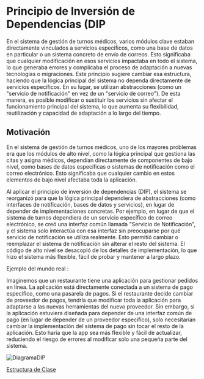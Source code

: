 # Principio de Inversión de Dependencias (DIP


En el sistema de gestión de turnos médicos, varios módulos clave estaban directamente vinculados a servicios específicos, como una base de datos en particular o un sistema concreto de envío de correos.
Esto significaba que cualquier modificación en esos servicios impactaba en todo el sistema, lo que generaba errores y complicaba el proceso de adaptación a nuevas tecnologías o migraciones.
Este principio sugiere cambiar esa estructura, haciendo que la lógica principal del sistema no dependa directamente de servicios específicos. En su lugar, se utilizan abstracciones (como un "servicio de notificación" en vez de un "servicio de correo"). 
De esta manera, es posible modificar o sustituir los servicios sin afectar el funcionamiento principal del sistema, lo que aumenta su flexibilidad, reutilización y capacidad de adaptación a lo largo del tiempo.



## Motivación

En el sistema de gestión de turnos médicos, uno de los mayores problemas era que los módulos de alto nivel, como la lógica principal que gestiona las citas y asigna médicos, dependían directamente de componentes de bajo nivel, como bases de datos específicas o sistemas de notificación como el correo electrónico.
Esto significaba que cualquier cambio en estos elementos de bajo nivel afectaba toda la aplicación.

Al aplicar el principio de inversión de dependencias (DIP), el sistema se reorganizó para que la lógica principal dependiera de abstracciones (como interfaces de notificación, bases de datos y servicios), en lugar de depender de implementaciones concretas.
Por ejemplo, en lugar de que el sistema de turnos dependiera de un servicio específico de correo electrónico, se creó una interfaz común llamada "Servicio de Notificación", y el sistema solo interactúa con esa interfaz sin preocuparse por qué servicio de notificación se utiliza realmente. 
Esto permitió cambiar o reemplazar el sistema de notificación sin alterar el resto del sistema. El código de alto nivel se desacopló de los detalles de implementación, lo que hizo el sistema más flexible, fácil de probar y mantener a largo plazo.


Ejemplo del mundo real :

Imaginemos que un restaurante tiene una aplicación para gestionar pedidos en línea. La aplicación está directamente conectada a un sistema de pago específico, como una pasarela de pagos.
Si el restaurante decide cambiar de proveedor de pagos, tendría que modificar toda la aplicación para adaptarse a las nuevas herramientas del nuevo proveedor.
Sin embargo, si la aplicación estuviera diseñada para depender de una interfaz común de pago (en lugar de depender de un proveedor específico), solo necesitarían cambiar la implementación del sistema de pago sin tocar el resto de la aplicación. Esto haría que la app sea más flexible y fácil de actualizar, reduciendo el riesgo de errores al modificar solo una pequeña parte del sistema.


![DiagramaDIP](https://github.com/user-attachments/assets/22cd8656-f127-4447-b8b0-73fa7b3a8ca6)


[Estructura de Clase](https://drive.google.com/file/d/1OkqOOsWEoaBLqdxGWptLXlnfEypCEWBA/view?usp=sharing)



